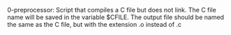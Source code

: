 0-preprocessor: Script  that compiles a C file but does not link. The C file name will be saved in the variable $CFILE. The output file should be named the same as the C file, but with the extension .o instead of .c

